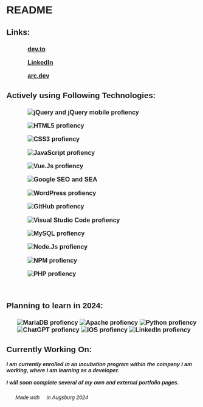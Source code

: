 <!DOCTYPE html>
<html lang="en">

<head>
    <meta charset="UTF-8">
    <meta name="viewport" content="width=device-width, initial-scale=1.0">
    <link rel="preconnect" href="https://fonts.googleapis.com">
    <link rel="preconnect" href="https://fonts.gstatic.com" crossorigin>
    <link href="https://fonts.googleapis.com/css2?family=Montserrat:wght@200;300&display=swap" rel="stylesheet">
    <link rel="stylesheet" href="orotibor/style/style.css">
</head>

<body style="font-family: 'Montserrat', sans-serif;">
    <h1>README</h1>
    <h2>Links:</h2>
    <h3>
        <ul class="content">
            <ul class="link"><a href="https://dev.to/orotibor" class="Links">dev.to</a></ul>
            <ul class="link"><a href="https://www.linkedin.com/in/orotibor/" class="Links">LinkedIn</a></ul>
            <ul class="link"><a href="https://arc.dev/@tibororosz">arc.dev</a></ul>
        </ul>
    </h3>
    <h2>Actively using Following Technologies:</h2>
    <h3>
        <ul class="prof">
            <ul class="profiency"><img
                    src="https://img.shields.io/badge/jquery-%230769AD.svg?style=for-the-badge&logo=jquery&logoColor=white"
                    alt="jQuery and jQuery mobile profiency"></ul>
            <ul class="profiency"><img
                    src="https://img.shields.io/badge/html5-%23E34F26.svg?style=for-the-badge&logo=html5&logoColor=white"
                    alt="HTML5 profiency"></ul>
            <ul class="profiency"><img
                    src="https://img.shields.io/badge/css3-%231572B6.svg?style=for-the-badge&logo=css3&logoColor=white"
                    alt="CSS3 profiency"></ul>
            <ul class="profiency"><img
                    src="https://img.shields.io/badge/javascript-%23323330.svg?style=for-the-badge&logo=javascript&logoColor=%23F7DF1E"
                    alt="JavaScript profiency"></ul>
            <ul class="profiency"><img
                    src="https://img.shields.io/badge/vuejs-%2335495e.svg?style=for-the-badge&logo=vuedotjs&logoColor=%234FC08D"
                    alt="Vue.Js profiency"></ul>
            <ul class="profiency"><img
                    src="https://img.shields.io/badge/google-4285F4?style=for-the-badge&logo=google&logoColor=white"
                    alt="Google SEO and SEA"></ul>
            <ul class="profiency"><img
                    src="https://img.shields.io/badge/WordPress-%23117AC9.svg?style=for-the-badge&logo=WordPress&logoColor=white"
                    alt="WordPress profiency"></ul>
            <ul class="profiency"><img
                    src="https://img.shields.io/badge/github-%23121011.svg?style=for-the-badge&logo=github&logoColor=white"
                    alt="GitHub profiency"></ul>
            <ul class="profiency"><img
                    src="https://img.shields.io/badge/Visual%20Studio%20Code-0078d7.svg?style=for-the-badge&logo=visual-studio-code&logoColor=white"
                    alt="Visual Studio Code profiency"></ul>
            <ul class="profiency"><img
                    src="https://img.shields.io/badge/mysql-%2300f.svg?style=for-the-badge&logo=mysql&logoColor=white"
                    alt="MySQL profiency"></ul>
            <ul class="profiency"><img
                    src="https://img.shields.io/badge/node.js-6DA55F?style=for-the-badge&logo=node.js&logoColor=white"
                    alt="Node.Js profiency"></ul>
            <ul class="profiency"><img
                    src="https://img.shields.io/badge/NPM-%23CB3837.svg?style=for-the-badge&logo=npm&logoColor=white"
                    alt="NPM profiency"></ul>
            <ul class="profiency"><img
                    src="https://img.shields.io/badge/php-%23777BB4.svg?style=for-the-badge&logo=php&logoColor=white"
                    alt="PHP profiency"></ul>
            <ul class="profiency"><img src="" alt=""></ul>
            <ul class="profiency"><img src="" alt=""></ul>
        </ul>
    </h3>
    <h2>Planning to learn in 2024:</h2>
    <h3>
        <ul class="prof">
            <img src="https://img.shields.io/badge/MariaDB-003545?style=for-the-badge&logo=mariadb&logoColor=white"
                    alt="MariaDB profiency">
            <img src="https://img.shields.io/badge/apache-%23D42029.svg?style=for-the-badge&logo=apache&logoColor=white"
                    alt="Apache profiency">
            <img src="https://img.shields.io/badge/python-3670A0?style=for-the-badge&logo=python&logoColor=ffdd54"
                    alt="Python profiency">
            <img src="https://img.shields.io/badge/chatGPT-74aa9c?style=for-the-badge&logo=openai&logoColor=white"
                    alt="ChatGPT profiency">
            <img src="https://img.shields.io/badge/iOS-000000?style=for-the-badge&logo=ios&logoColor=white"
                    alt="iOS profiency">
            <img src="https://img.shields.io/badge/linkedin-%230077B5.svg?style=for-the-badge&logo=linkedin&logoColor=white"
                    alt="LinkedIn profiency">
        </ul>
    </h3>
    <h2>Currently Working On:</h2>
    <h5>I am currently enrolled in an incubation program within the company I am working, where I am learning as a
        developer. <br> <br> I will soon complete several of my own and external portfolio pages.</h6>
        <h6>
            <ul>Made with &#x1F493 in Augsburg 2024</ul>
        </h6>

</body>

</html>
